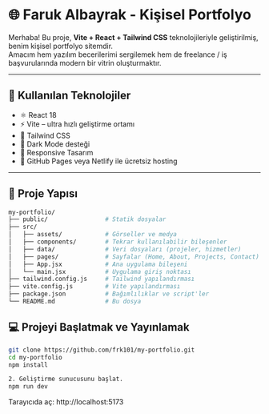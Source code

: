 # 🌐 Faruk Albayrak - Kişisel Portfolyo

Merhaba! Bu proje, **Vite + React + Tailwind CSS** teknolojileriyle geliştirilmiş, benim kişisel portfolyo sitemdir.  
Amacım hem yazılım becerilerimi sergilemek hem de freelance / iş başvurularında modern bir vitrin oluşturmaktır.

---

## 🚀 Kullanılan Teknolojiler

- ⚛️ React 18  
- ⚡ Vite – ultra hızlı geliştirme ortamı  
- 💨 Tailwind CSS  
- 🌙 Dark Mode desteği  
- 📱 Responsive Tasarım  
- 📡 GitHub Pages veya Netlify ile ücretsiz hosting  

---

## 📁 Proje Yapısı

```bash
my-portfolio/
├── public/                # Statik dosyalar  
├── src/
│   ├── assets/            # Görseller ve medya  
│   ├── components/        # Tekrar kullanılabilir bileşenler  
│   ├── data/              # Veri dosyaları (projeler, hizmetler)  
│   ├── pages/             # Sayfalar (Home, About, Projects, Contact)  
│   ├── App.jsx            # Ana uygulama bileşeni  
│   └── main.jsx           # Uygulama giriş noktası  
├── tailwind.config.js     # Tailwind yapılandırması  
├── vite.config.js         # Vite yapılandırması  
├── package.json           # Bağımlılıklar ve script'ler  
└── README.md              # Bu dosya  
```

## 💻 Projeyi Başlatmak ve Yayınlamak
```bash
git clone https://github.com/frk101/my-portfolio.git
cd my-portfolio
npm install

2. Geliştirme sunucusunu başlat. 
npm run dev
```
Tarayıcıda aç:
http://localhost:5173


